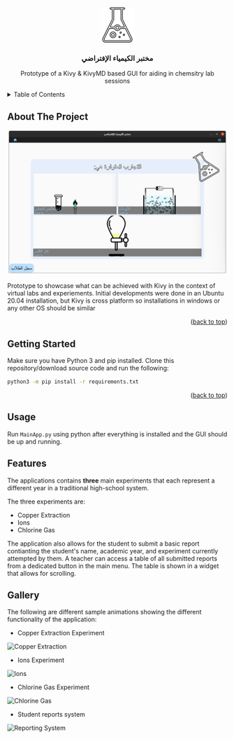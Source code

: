 <!-- Improved compatibility of back to top link: See: https://github.com/othneildrew/Best-README-Template/pull/73 -->
<a name="readme-top"></a>


<!-- PROJECT LOGO -->
<br />
<div align="center">
  <a href="">
    <img src="./media/icon.png" alt="Logo" width="80" height="80">
  </a>

<h3 align="center">مختبر الكيمياء الإفتراضي</h3>

  <p align="center">
    Prototype of a Kivy & KivyMD based GUI for aiding in chemsitry lab sessions
  </p>
</div>



<!-- TABLE OF CONTENTS -->
<details>
  <summary>Table of Contents</summary>
  <ol>
    <li>
      <a href="#about-the-project">About The Project</a>
    </li>
    <li>
      <a href="#getting-started">Getting Started</a>
    </li>
    <li><a href="#usage">Usage</a></li>
    <li><a href="#features">Features</a></li>
    <li><a href="#gallery">Gallery</a></li>
  </ol>
</details>



<!-- ABOUT THE PROJECT -->
## About The Project

![prototype sample image](./media/SamplePic.png)

Prototype to showcase what can be achieved with Kivy in the context of virtual labs and experiements. Initial developments were done in an Ubuntu 20.04 installation, but Kivy is cross platform so installations in windows or any other OS should be similar
<p align="right">(<a href="#readme-top">back to top</a>)</p>




<!-- GETTING STARTED -->
## Getting Started

Make sure you have Python 3 and pip installed. Clone this repository/download source code and run the following:
```bash
python3 -m pip install -r requirements.txt
````

<p align="right">(<a href="#readme-top">back to top</a>)</p>



<!-- USAGE EXAMPLES -->
## Usage

Run ```MainApp.py``` using python after everything is installed and the GUI should be up and running.



## Features
The applications contains **three** main experiments that each represent a different year in a traditional high-school system.

The three experiments are:
- Copper Extraction
- Ions
- Chlorine Gas

The application also allows for the student to submit a basic report contianting the student's name, academic year, and experiment currently attempted by them.
A teacher can access a table of all submitted reports from a dedicated button in the main menu. The table is shown in a widget that allows for scrolling.


## Gallery
The following are different sample animations showing the different functionality of the application:

- Copper Extraction Experiment

![Copper Extraction](./media/CopperSample.gif)

- Ions Experiment

![Ions](./media/IonSample.gif)

- Chlorine Gas Experiment

![Chlorine Gas](./media/ChlorineGasSample.gif)

- Student reports system

![Reporting System](./media/ReportsSample.gif)
